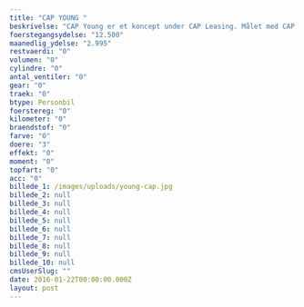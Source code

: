 ```yaml
---
title: "CAP YOUNG "
beskrivelse: "CAP Young er et koncept under CAP Leasing. Målet med CAP Young er at gøre det muligt at køre i sjove hatchbacks til studievenlige priser. Selv med en SU er det muligt at være godt kørende.\nPriser er inkl. forsikring.\n\nModel eksempler\nMINI Cooper - DS3 - Fiat 500 - BMW120"
foerstegangsydelse: "12.500"
maanedlig_ydelse: "2.995"
restvaerdi: "0"
volumen: "0"
cylindre: "0"
antal_ventiler: "0"
gear: "0"
traek: "0"
btype: Personbil
foerstereg: "0"
kilometer: "0"
braendstof: "0"
farve: "0"
doere: "3"
effekt: "0"
moment: "0"
topfart: "0"
acc: "0"
billede_1: /images/uploads/young-cap.jpg
billede_2: null
billede_3: null
billede_4: null
billede_5: null
billede_6: null
billede_7: null
billede_8: null
billede_9: null
billede_10: null
cmsUserSlug: ""
date: 2016-01-22T00:00:00.000Z
layout: post
---
```


